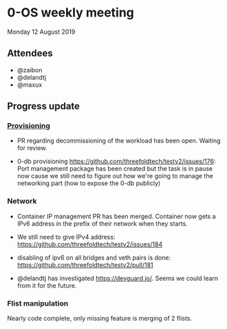 # 0-OS weekly meeting

Monday 12 August 2019

## Attendees

- @zaibon
- @delandtj
- @maxux

## Progress update

### [Provisioning](https://github.com/threefoldtech/testv2/issues/121)

- PR regarding decommissioning of the workload has been open. Waiting for review.

- 0-db provisioning https://github.com/threefoldtech/testv2/issues/176: Port management package has been created but the task is in pause now cause we still need to figure out how we're going to manage the networking part (how to expose the 0-db publicly)

### Network

- Container IP management PR has been merged. Container now gets a IPv6 address in the prefix of their network when they starts.

- We still need to give IPv4 address: https://github.com/threefoldtech/testv2/issues/184

- disabling of ipv6 on all bridges and veth pairs is done: https://github.com/threefoldtech/testv2/pull/181

- @delandtj has investigated https://devguard.io/. Seems we could learn from it for the future.

### Flist manipulation

Nearly code complete, only missing feature is merging of 2 flists.

